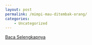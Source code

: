 ```yaml
---
layout: post
permalink: /mimpi-mau-ditembak-orang/
categories:
    - Uncategorized
---
```


[Baca Selengkapnya](/10)